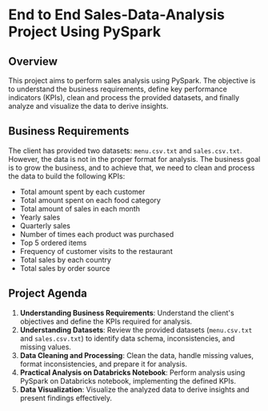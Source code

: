 # End to End Sales-Data-Analysis Project Using PySpark

## Overview
This project aims to perform sales analysis using PySpark. The objective is to understand the business requirements, define key performance indicators (KPIs), clean and process the provided datasets, and finally analyze and visualize the data to derive insights.

## Business Requirements
The client has provided two datasets: `menu.csv.txt` and `sales.csv.txt`. However, the data is not in the proper format for analysis. The business goal is to grow the business, and to achieve that, we need to clean and process the data to build the following KPIs:
- Total amount spent by each customer
- Total amount spent on each food category
- Total amount of sales in each month
- Yearly sales
- Quarterly sales
- Number of times each product was purchased
- Top 5 ordered items
- Frequency of customer visits to the restaurant
- Total sales by each country
- Total sales by order source

## Project Agenda
1. **Understanding Business Requirements**: Understand the client's objectives and define the KPIs required for analysis.
2. **Understanding Datasets**: Review the provided datasets (`menu.csv.txt` and `sales.csv.txt`) to identify data schema, inconsistencies, and missing values.
3. **Data Cleaning and Processing**: Clean the data, handle missing values, format inconsistencies, and prepare it for analysis.
4. **Practical Analysis on Databricks Notebook**: Perform analysis using PySpark on Databricks notebook, implementing the defined KPIs.
5. **Data Visualization**: Visualize the analyzed data to derive insights and present findings effectively.
